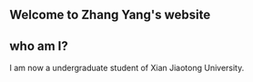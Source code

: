 ## Welcome to Zhang Yang's website
## who am I?
  I am now a undergraduate student of Xian Jiaotong University.
